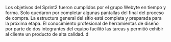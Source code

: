 Los objetivos del Sprint2 fueron cumplidos por el grupo Webyte en tiempo y forma. Solo quedaron por completar algunas pantallas del final del proceso de compra.  La estructura general del sitio está completa y preparada para la próxima etapa. El conocimiento profesional de herramientas de diseño por parte de dos integrantes del equipo facilitó las tareas y permitió exhibir al cliente un producto de alta calidad.
d